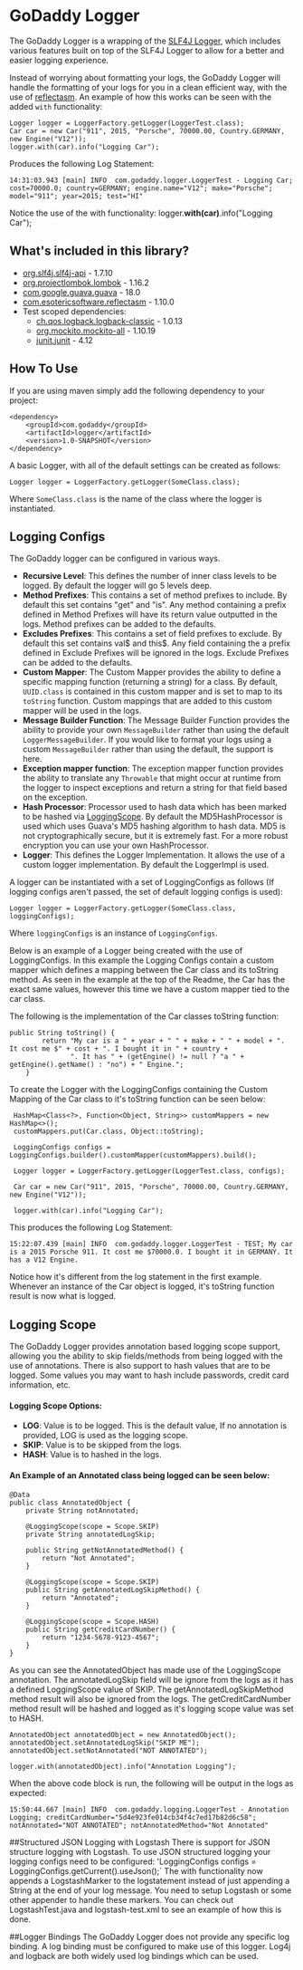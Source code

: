 # GoDaddy Logger

The GoDaddy Logger is a wrapping of the [SLF4J Logger](http://www.slf4j.org/manual.html), which includes various features built on top of the SLF4J Logger to allow for a better and easier logging experience.

Instead of worrying about formatting your logs, the GoDaddy Logger will handle the formatting of your logs for you in a clean efficient way, with the use of [reflectasm](https://github.com/EsotericSoftware/reflectasm). An example of how this works can be seen with the added `with` functionality:

```
Logger logger = LoggerFactory.getLogger(LoggerTest.class);
Car car = new Car("911", 2015, "Porsche", 70000.00, Country.GERMANY, new Engine("V12"));
logger.with(car).info("Logging Car");
```
Produces the following Log Statement:
```
14:31:03.943 [main] INFO  com.godaddy.logger.LoggerTest - Logging Car; cost=70000.0; country=GERMANY; engine.name="V12"; make="Porsche"; model="911"; year=2015; test="HI"
```
Notice the use of the with functionality: logger.**with(car)**.info("Logging Car");

## What's included in this library?

 - [org.slf4j.slf4j-api](http://www.slf4j.org/) - 1.7.10
 - [org.projectlombok.lombok](https://projectlombok.org/) - 1.16.2
 - [com.google.guava.guava](https://code.google.com/p/guava-libraries/) - 18.0
 - [com.esotericsoftware.reflectasm](https://github.com/EsotericSoftware/reflectasm) - 1.10.0
 - Test scoped dependencies:
	 - [ch.qos.logback.logback-classic](http://logback.qos.ch/) - 1.0.13
	 - [org.mockito.mockito-all](http://mockito.org/) - 1.10.19
	 - [junit.junit](http://junit.org/) - 4.12

## How To Use
If you are using maven simply add the following dependency to your project:
```
<dependency>
	<groupId>com.godaddy</groupId>
	<artifactId>logger</artifactId>
	<version>1.0-SNAPSHOT</version>
</dependency>
```
A basic Logger, with all of the default settings can be created as follows:
```
Logger logger = LoggerFactory.getLogger(SomeClass.class);
```
Where `SomeClass.class` is the name of the class where the logger is instantiated.

## Logging Configs
The GoDaddy logger can be configured in various ways.

 - **Recursive Level**: This defines the number of inner class levels to be logged. By default the logger will go 5 levels deep.
 - **Method Prefixes**: This contains a set of method prefixes to include. By default this set contains "get" and "is". Any method containing a prefix defined in Method Prefixes will have its return value outputted in the logs. Method prefixes can be added to the defaults.
 - **Excludes Prefixes**: This contains a set of field prefixes to exclude. By default this set contains val$ and this$. Any field containing the a prefix defined in Exclude Prefixes will be ignored in the logs. Exclude Prefixes can be added to the defaults.
 - **Custom Mapper**: The Custom Mapper provides the ability to define a specific mapping function (returning a string) for a class. By default, `UUID.class` is contained in this custom mapper and is set to map to its `toString` function. Custom mappings that are added to this custom mapper will be used in the logs.
 - **Message Builder Function**: The Message Builder Function provides the ability to provide your own `MessageBuilder` rather than using the default `LoggerMessageBuilder`. If you would like to format your logs using a custom `MessageBuilder` rather than using the default, the support is here.
 - **Exception mapper function**: The exception mapper function provides the ability to translate any `Throwable` that might occur at runtime from the logger to inspect exceptions and return a string for that field based on the exception.
 - **Hash Processor**: Processor used to hash data which has been marked to be hashed via [LoggingScope](#loggingScope). By default the MD5HashProcessor is used which uses Guava's MD5 hashing algorithm to hash data. MD5 is not cryptographically secure, but it is extremely fast. For a more robust encryption you can use your own HashProcessor.
 - **Logger**: This defines the Logger Implementation. It allows the use of a custom logger implementation. By default the LoggerImpl is used.

A logger can be instantiated with a set of LoggingConfigs as follows (If logging configs aren't passed, the set of default logging configs is used):
```
Logger logger = LoggerFactory.getLogger(SomeClass.class, loggingConfigs);
```
Where `loggingConfigs` is an instance of `LoggingConfigs`.

Below is an example of a Logger being created with the use of LoggingConfigs. In this example the Logging Configs contain a custom mapper which defines a mapping between the Car class and its toString method. As seen in the example at the top of the Readme, the Car has the exact same values, however this time we have a custom mapper tied to the car class.

The following is the implementation of the Car classes toString function:
```
public String toString() {
        return "My car is a " + year + " " + make + " " + model + ". It cost me $" + cost + ". I bought it in " + country +
               ". It has " + (getEngine() != null ? "a " + getEngine().getName() : "no") + " Engine.";
    }
```
To create the Logger with the LoggingConfigs containing the Custom Mapping of the Car class to it's toString function can be seen below:
```
 HashMap<Class<?>, Function<Object, String>> customMappers = new HashMap<>();
 customMappers.put(Car.class, Object::toString);

 LoggingConfigs configs = LoggingConfigs.builder().customMapper(customMappers).build();

 Logger logger = LoggerFactory.getLogger(LoggerTest.class, configs);

 Car car = new Car("911", 2015, "Porsche", 70000.00, Country.GERMANY, new Engine("V12"));
 
 logger.with(car).info("Logging Car");
```
This produces the following Log Statement:
```
15:22:07.439 [main] INFO  com.godaddy.logger.LoggerTest - TEST; My car is a 2015 Porsche 911. It cost me $70000.0. I bought it in GERMANY. It has a V12 Engine.
```
Notice how it's different from the log statement in the first example. Whenever an instance of the Car object is logged, it's toString function result is now what is logged.

## <a name="loggingScope">Logging Scope</a>
The GoDaddy Logger provides annotation based logging scope support, allowing you the ability to skip fields/methods from being logged with the use of annotations. There is also support to hash values that are to be logged. Some values you may want to hash include passwords, credit card information, etc.

#### Logging Scope Options:
 - **LOG**: Value is to be logged. This is the default value, If no annotation is provided, LOG is used as the logging scope.
 - **SKIP**: Value is to be skipped from the logs.
 - **HASH**: Value is to hashed in the logs.
 
#### An Example of an Annotated class being logged can be seen below:

```
@Data
public class AnnotatedObject {
    private String notAnnotated;

    @LoggingScope(scope = Scope.SKIP)
    private String annotatedLogSkip;

    public String getNotAnnotatedMethod() {
        return "Not Annotated";
    }

    @LoggingScope(scope = Scope.SKIP)
    public String getAnnotatedLogSkipMethod() {
        return "Annotated";
    }

    @LoggingScope(scope = Scope.HASH)
    public String getCreditCardNumber() {
        return "1234-5678-9123-4567";
    }
}
```

As you can see the AnnotatedObject has made use of the LoggingScope annotation. The annotatedLogSkip field will be ignore from the logs as it has a defined LoggingScope value of SKIP. The getAnnotatedLogSkipMethod method result will also be ignored from the logs. The getCreditCardNumber method result will be hashed and logged as it's logging scope value was set to HASH.

```
AnnotatedObject annotatedObject = new AnnotatedObject();
annotatedObject.setAnnotatedLogSkip("SKIP ME");
annotatedObject.setNotAnnotated("NOT ANNOTATED");

logger.with(annotatedObject).info("Annotation Logging");
```

When the above code block is run, the following will be output in the logs as expected:

```
15:50:44.667 [main] INFO  com.godaddy.logging.LoggerTest - Annotation Logging; creditCardNumber="5d4e923fe014cb34f4c7ed17b82d6c58"; notAnnotated="NOT ANNOTATED"; notAnnotatedMethod="Not Annotated"
```

##Structured JSON Logging with Logstash
There is support for JSON structure logging with Logstash. To use JSON structured logging your logging configs need to be configured:
'LoggingConfigs configs = LoggingConfigs.getCurrent().useJson();`
The with functionality now appends a LogstashMarker to the logstatement instead of just appending a String at the end of your log message. You need to setup Logstash or some other appender to handle these markers. You can check out LogstashTest.java and logstash-test.xml to see an example of how this is done.



##Logger Bindings
The GoDaddy Logger does not provide any specific log binding. A log binding must be configured to make use of this logger. Log4j and logback are both widely used log bindings which can be used.

